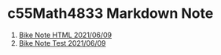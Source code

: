 # c55Math4833 Markdown Note

1. [Bike Note HTML 2021/06/09](Note/Bike_Note.html)
2. [Bike Note Test 2021/06/09](Note/Bike_Note_test.md)
